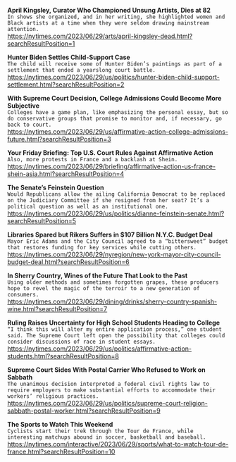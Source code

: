 **April Kingsley, Curator Who Championed Unsung Artists, Dies at 82**\
`In shows she organized, and in her writing, she highlighted women and Black artists at a time when they were seldom drawing mainstream attention.`\
https://nytimes.com/2023/06/29/arts/april-kingsley-dead.html?searchResultPosition=1

**Hunter Biden Settles Child-Support Case**\
`The child will receive some of Hunter Biden’s paintings as part of a settlement that ended a yearslong court battle.`\
https://nytimes.com/2023/06/29/us/politics/hunter-biden-child-support-settlement.html?searchResultPosition=2

**With Supreme Court Decision, College Admissions Could Become More Subjective**\
`Colleges have a game plan, like emphasizing the personal essay, but so do conservative groups that promise to monitor and, if necessary, go back to court.`\
https://nytimes.com/2023/06/29/us/affirmative-action-college-admissions-future.html?searchResultPosition=3

**Your Friday Briefing: Top U.S. Court Rules Against Affirmative Action**\
`Also, more protests in France and a backlash at Shein.`\
https://nytimes.com/2023/06/29/briefing/affirmative-action-us-france-shein-asia.html?searchResultPosition=4

**The Senate’s Feinstein Question**\
`Would Republicans allow the ailing California Democrat to be replaced on the Judiciary Committee if she resigned from her seat? It’s a political question as well as an institutional one.`\
https://nytimes.com/2023/06/29/us/politics/dianne-feinstein-senate.html?searchResultPosition=5

**Libraries Spared but Rikers Suffers in $107 Billion N.Y.C. Budget Deal**\
`Mayor Eric Adams and the City Council agreed to a “bittersweet” budget that restores funding for key services while cutting others.`\
https://nytimes.com/2023/06/29/nyregion/new-york-mayor-city-council-budget-deal.html?searchResultPosition=6

**In Sherry Country, Wines of the Future That Look to the Past**\
`Using older methods and sometimes forgotten grapes, these producers hope to revel the magic of the terroir to a new generation of consumers.`\
https://nytimes.com/2023/06/29/dining/drinks/sherry-country-spanish-wine.html?searchResultPosition=7

**Ruling Raises Uncertainty for High School Students Heading to College**\
`“I think this will alter my entire application process,” one student said. The Supreme Court left open the possibility that colleges could consider discussions of race in student essays.`\
https://nytimes.com/2023/06/29/us/politics/affirmative-action-students.html?searchResultPosition=8

**Supreme Court Sides With Postal Carrier Who Refused to Work on Sabbath**\
`The unanimous decision interpreted a federal civil rights law to require employers to make substantial efforts to accommodate their workers’ religious practices.`\
https://nytimes.com/2023/06/29/us/politics/supreme-court-religion-sabbath-postal-worker.html?searchResultPosition=9

**The Sports to Watch This Weekend**\
`Cyclists start their trek through the Tour de France, while interesting matchups abound in soccer, basketball and baseball.`\
https://nytimes.com/interactive/2023/06/29/sports/what-to-watch-tour-de-france.html?searchResultPosition=10

